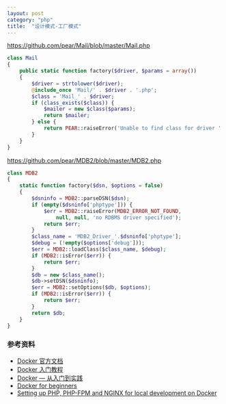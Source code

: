 ```yaml
---
layout: post
category: "php"
title:  "设计模式-工厂模式"
---
```



https://github.com/pear/Mail/blob/master/Mail.php
```php
class Mail
{
    public static function factory($driver, $params = array())
    {
        $driver = strtolower($driver);
        @include_once 'Mail/' . $driver . '.php';
        $class = 'Mail_' . $driver;
        if (class_exists($class)) {
            $mailer = new $class($params);
            return $mailer;
        } else {
            return PEAR::raiseError('Unable to find class for driver ' . $driver);
        }
    }
}
```

https://github.com/pear/MDB2/blob/master/MDB2.php

```php
class MDB2
{
    static function factory($dsn, $options = false)
    {
        $dsninfo = MDB2::parseDSN($dsn);
        if (empty($dsninfo['phptype'])) {
            $err = MDB2::raiseError(MDB2_ERROR_NOT_FOUND,
                null, null, 'no RDBMS driver specified');
            return $err;
        }
        $class_name = 'MDB2_Driver_'.$dsninfo['phptype'];
        $debug = (!empty($options['debug']));
        $err = MDB2::loadClass($class_name, $debug);
        if (MDB2::isError($err)) {
            return $err;
        }
        $db = new $class_name();
        $db->setDSN($dsninfo);
        $err = MDB2::setOptions($db, $options);
        if (MDB2::isError($err)) {
            return $err;
        }
        return $db;
    }
}
```

### 参考资料
- [Docker 官方文档](https://docs.docker.com/get-started/)
- [Docker 入门教程](http://www.ruanyifeng.com/blog/2018/02/docker-tutorial.html)
- [Docker — 从入门到实践](https://docker_practice.gitee.io/)
- [Docker for beginners](https://github.com/docker/labs/tree/master/beginner)
- [Setting up PHP, PHP-FPM and NGINX for local development on Docker](https://www.pascallandau.com/blog/php-php-fpm-and-nginx-on-docker-in-windows-10/)